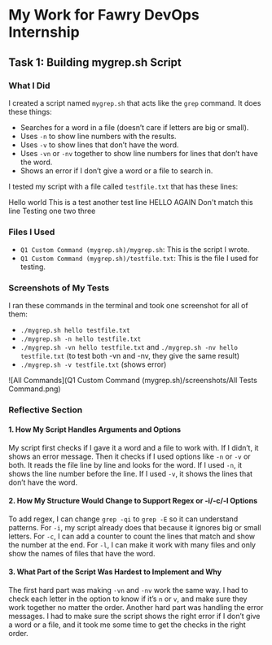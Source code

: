 

# My Work for Fawry DevOps Internship

## Task 1: Building mygrep.sh Script

### What I Did
I created a script named `mygrep.sh` that acts like the `grep` command. It does these things:
- Searches for a word in a file (doesn’t care if letters are big or small).
- Uses `-n` to show line numbers with the results.
- Uses `-v` to show lines that don’t have the word.
- Uses `-vn` or `-nv` together to show line numbers for lines that don’t have the word.
- Shows an error if I don’t give a word or a file to search in.

I tested my script with a file called `testfile.txt` that has these lines:

Hello world
This is a test
another test line
HELLO AGAIN
Don't match this line
Testing one two three


### Files I Used
- `Q1 Custom Command (mygrep.sh)/mygrep.sh`: This is the script I wrote.
- `Q1 Custom Command (mygrep.sh)/testfile.txt`: This is the file I used for testing.

### Screenshots of My Tests
I ran these commands in the terminal and took one screenshot for all of them:
- `./mygrep.sh hello testfile.txt`
- `./mygrep.sh -n hello testfile.txt`
- `./mygrep.sh -vn hello testfile.txt` and `./mygrep.sh -nv hello testfile.txt` (to test both -vn and -nv, they give the same result)
- `./mygrep.sh -v testfile.txt` (shows error)

![All Commands](Q1 Custom Command (mygrep.sh)/screenshots/All Tests Command.png)

### Reflective Section
#### 1. How My Script Handles Arguments and Options
My script first checks if I gave it a word and a file to work with. If I didn’t, it shows an error message. Then it checks if I used options like `-n` or `-v` or both. It reads the file line by line and looks for the word. If I used `-n`, it shows the line number before the line. If I used `-v`, it shows the lines that don’t have the word.

#### 2. How My Structure Would Change to Support Regex or -i/-c/-l Options
To add regex, I can change `grep -qi` to `grep -E` so it can understand patterns. For `-i`, my script already does that because it ignores big or small letters. For `-c`, I can add a counter to count the lines that match and show the number at the end. For `-l`, I can make it work with many files and only show the names of files that have the word.

#### 3. What Part of the Script Was Hardest to Implement and Why
The first hard part was making `-vn` and `-nv` work the same way. I had to check each letter in the option to know if it’s `n` or `v`, and make sure they work together no matter the order. Another hard part was handling the error messages. I had to make sure the script shows the right error if I don’t give a word or a file, and it took me some time to get the checks in the right order.

